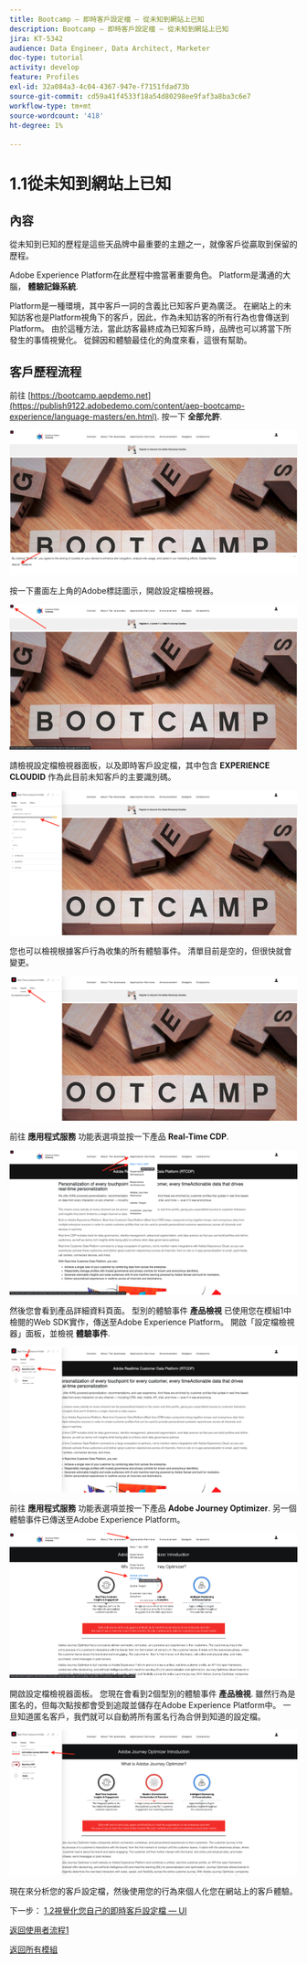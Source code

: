 ```yaml
---
title: Bootcamp — 即時客戶設定檔 — 從未知到網站上已知
description: Bootcamp — 即時客戶設定檔 — 從未知到網站上已知
jira: KT-5342
audience: Data Engineer, Data Architect, Marketer
doc-type: tutorial
activity: develop
feature: Profiles
exl-id: 32a084a3-4c04-4367-947e-f7151fdad73b
source-git-commit: cd59a41f4533f18a54d80298ee9faf3a8ba3c6e7
workflow-type: tm+mt
source-wordcount: '418'
ht-degree: 1%

---
```


# 1.1從未知到網站上已知

## 內容

從未知到已知的歷程是這些天品牌中最重要的主題之一，就像客戶從贏取到保留的歷程。

Adobe Experience Platform在此歷程中擔當著重要角色。 Platform是溝通的大腦， **體驗記錄系統**.

Platform是一種環境，其中客戶一詞的含義比已知客戶更為廣泛。 在網站上的未知訪客也是Platform視角下的客戶，因此，作為未知訪客的所有行為也會傳送到Platform。 由於這種方法，當此訪客最終成為已知客戶時，品牌也可以將當下所發生的事情視覺化。 從歸因和體驗最佳化的角度來看，這很有幫助。

## 客戶歷程流程

前往 [https://bootcamp.aepdemo.net](https://publish9122.adobedemo.com/content/aep-bootcamp-experience/language-masters/en.html). 按一下 **全部允許**.

![DSN](./images/web8.png)

按一下畫面左上角的Adobe標誌圖示，開啟設定檔檢視器。

![示範](./images/pv1.png)

請檢視設定檔檢視器面板，以及即時客戶設定檔，其中包含 **EXPERIENCE CLOUDID** 作為此目前未知客戶的主要識別碼。

![示範](./images/pv2.png)

您也可以檢視根據客戶行為收集的所有體驗事件。 清單目前是空的，但很快就會變更。

![示範](./images/pv3.png)

前往 **應用程式服務** 功能表選項並按一下產品 **Real-Time CDP**.

![示範](./images/pv4.png)

然後您會看到產品詳細資料頁面。 型別的體驗事件 **產品檢視** 已使用您在模組1中檢閱的Web SDK實作，傳送至Adobe Experience Platform。 開啟「設定檔檢視器」面板，並檢視 **體驗事件**.

![示範](./images/pv5.png)

前往 **應用程式服務** 功能表選項並按一下產品 **Adobe Journey Optimizer**. 另一個體驗事件已傳送至Adobe Experience Platform。

![示範](./images/pv7.png)

開啟設定檔檢視器面板。 您現在會看到2個型別的體驗事件 **產品檢視**. 雖然行為是匿名的，但每次點按都會受到追蹤並儲存在Adobe Experience Platform中。 一旦知道匿名客戶，我們就可以自動將所有匿名行為合併到知道的設定檔。

![示範](./images/pv8.png)

現在來分析您的客戶設定檔，然後使用您的行為來個人化您在網站上的客戶體驗。

下一步： [1.2視覺化您自己的即時客戶設定檔 — UI](./ex2.md)

[返回使用者流程1](./uc1.md)

[返回所有模組](../../overview.md)
